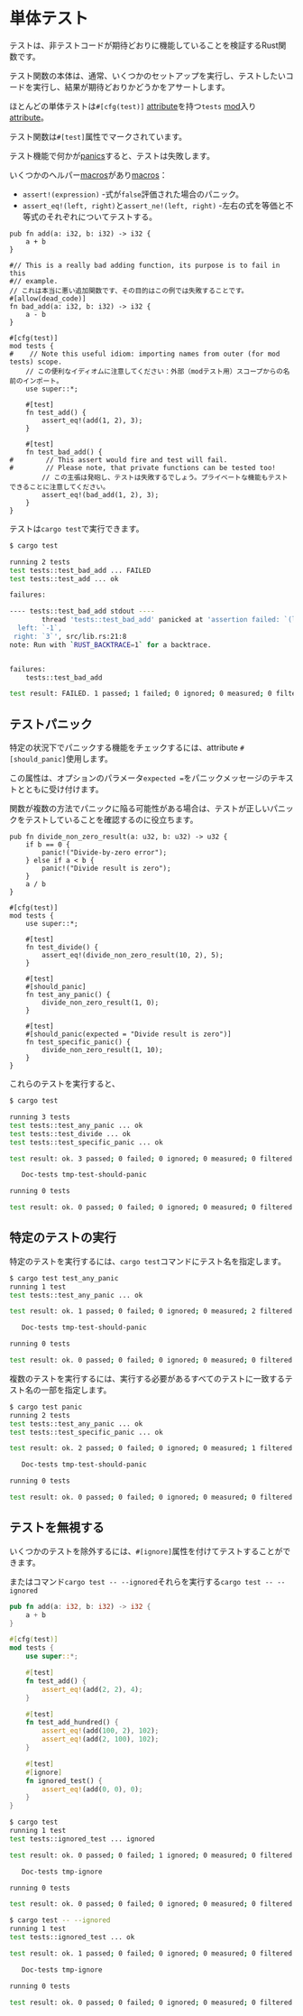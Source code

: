 # <!--Unit testing--> 単体テスト

<!--Tests are Rust functions that verify that the non-test code is functioning in the expected manner.-->
テストは、非テストコードが期待どおりに機能していることを検証するRust関数です。
<!--The bodies of test functions typically perform some setup, run the code we want to test, then assert whether the results are what we expect.-->
テスト関数の本体は、通常、いくつかのセットアップを実行し、テストしたいコードを実行し、結果が期待どおりかどうかをアサートします。

<!--Most unit tests go into a `tests` [mod][mod] with the `#[cfg(test)]` [attribute][attribute].-->
ほとんどの単体テストは`#[cfg(test)]` [attribute][attribute]を持つ`tests` [mod][mod]入り[attribute][attribute]。
<!--Test functions are marked with the `#[test]` attribute.-->
テスト関数は`#[test]`属性でマークされています。

<!--Tests fail when something in the test function [panics][panic].-->
テスト機能で何かが[panics][panic]すると、テストは失敗します。
<!--There are some helper [macros][macros]:-->
いくつかのヘルパー[macros][macros]があり[macros][macros]：

* <!--`assert!(expression)` -panics if expression evaluates to `false`.-->
   `assert!(expression)` -式が`false`評価された場合のパニック。
* <!--`assert_eq!(left, right)` and `assert_ne!(left, right)` -testing left and right expressions for equality and inequality respectively.-->
   `assert_eq!(left, right)`と`assert_ne!(left, right)` -左右の式を等価と不等式のそれぞれについてテストする。

```rust,ignore
pub fn add(a: i32, b: i32) -> i32 {
    a + b
}

#// This is a really bad adding function, its purpose is to fail in this
#// example.
// これは本当に悪い追加関数です、その目的はこの例では失敗することです。
#[allow(dead_code)]
fn bad_add(a: i32, b: i32) -> i32 {
    a - b
}

#[cfg(test)]
mod tests {
#    // Note this useful idiom: importing names from outer (for mod tests) scope.
    // この便利なイディオムに注意してください：外部（modテスト用）スコープからの名前のインポート。
    use super::*;

    #[test]
    fn test_add() {
        assert_eq!(add(1, 2), 3);
    }

    #[test]
    fn test_bad_add() {
#        // This assert would fire and test will fail.
#        // Please note, that private functions can be tested too!
        // この主張は発砲し、テストは失敗するでしょう。プライベートな機能もテストできることに注意してください。
        assert_eq!(bad_add(1, 2), 3);
    }
}
```

<!--Tests can be run with `cargo test`.-->
テストは`cargo test`で実行できます。

```bash
$ cargo test

running 2 tests
test tests::test_bad_add ... FAILED
test tests::test_add ... ok

failures:

---- tests::test_bad_add stdout ----
        thread 'tests::test_bad_add' panicked at 'assertion failed: `(left == right)`
  left: `-1`,
 right: `3`', src/lib.rs:21:8
note: Run with `RUST_BACKTRACE=1` for a backtrace.


failures:
    tests::test_bad_add

test result: FAILED. 1 passed; 1 failed; 0 ignored; 0 measured; 0 filtered out
```

## <!--Testing panics--> テストパニック

<!--To check functions that should panic under certain circumstances, use attribute `#[should_panic]`.-->
特定の状況下でパニックする機能をチェックするには、attribute `#[should_panic]`使用します。
<!--This attribute accepts optional parameter `expected =` with the text of the panic message.-->
この属性は、オプションのパラメータ`expected =`をパニックメッセージのテキストとともに受け付けます。
<!--If your function can panic in multiple ways, it helps make sure your test is testing the correct panic.-->
関数が複数の方法でパニックに陥る可能性がある場合は、テストが正しいパニックをテストしていることを確認するのに役立ちます。

```rust,ignore
pub fn divide_non_zero_result(a: u32, b: u32) -> u32 {
    if b == 0 {
        panic!("Divide-by-zero error");
    } else if a < b {
        panic!("Divide result is zero");
    }
    a / b
}

#[cfg(test)]
mod tests {
    use super::*;

    #[test]
    fn test_divide() {
        assert_eq!(divide_non_zero_result(10, 2), 5);
    }

    #[test]
    #[should_panic]
    fn test_any_panic() {
        divide_non_zero_result(1, 0);
    }

    #[test]
    #[should_panic(expected = "Divide result is zero")]
    fn test_specific_panic() {
        divide_non_zero_result(1, 10);
    }
}
```

<!--Running these tests gives us:-->
これらのテストを実行すると、

```bash
$ cargo test

running 3 tests
test tests::test_any_panic ... ok
test tests::test_divide ... ok
test tests::test_specific_panic ... ok

test result: ok. 3 passed; 0 failed; 0 ignored; 0 measured; 0 filtered out

   Doc-tests tmp-test-should-panic

running 0 tests

test result: ok. 0 passed; 0 failed; 0 ignored; 0 measured; 0 filtered out
```

## <!--Running specific tests--> 特定のテストの実行

<!--To run specific tests one may specify the test name to `cargo test` command.-->
特定のテストを実行するには、`cargo test`コマンドにテスト名を指定します。

```bash
$ cargo test test_any_panic
running 1 test
test tests::test_any_panic ... ok

test result: ok. 1 passed; 0 failed; 0 ignored; 0 measured; 2 filtered out

   Doc-tests tmp-test-should-panic

running 0 tests

test result: ok. 0 passed; 0 failed; 0 ignored; 0 measured; 0 filtered out
```

<!--To run multiple tests one may specify part of a test name that matches all the tests that should be run.-->
複数のテストを実行するには、実行する必要があるすべてのテストに一致するテスト名の一部を指定します。

```bash
$ cargo test panic
running 2 tests
test tests::test_any_panic ... ok
test tests::test_specific_panic ... ok

test result: ok. 2 passed; 0 failed; 0 ignored; 0 measured; 1 filtered out

   Doc-tests tmp-test-should-panic

running 0 tests

test result: ok. 0 passed; 0 failed; 0 ignored; 0 measured; 0 filtered out
```

## <!--Ignoring tests--> テストを無視する

<!--Tests can be marked with the `#[ignore]` attribute to exclude some tests.-->
いくつかのテストを除外するには、`#[ignore]`属性を付けてテストすることができます。
<!--Or to run them with command `cargo test -- --ignored`-->
またはコマンド`cargo test -- --ignored`それらを実行する`cargo test -- --ignored`

```rust
pub fn add(a: i32, b: i32) -> i32 {
    a + b
}

#[cfg(test)]
mod tests {
    use super::*;

    #[test]
    fn test_add() {
        assert_eq!(add(2, 2), 4);
    }

    #[test]
    fn test_add_hundred() {
        assert_eq!(add(100, 2), 102);
        assert_eq!(add(2, 100), 102);
    }

    #[test]
    #[ignore]
    fn ignored_test() {
        assert_eq!(add(0, 0), 0);
    }
}
```

```bash
$ cargo test
running 1 test
test tests::ignored_test ... ignored

test result: ok. 0 passed; 0 failed; 1 ignored; 0 measured; 0 filtered out

   Doc-tests tmp-ignore

running 0 tests

test result: ok. 0 passed; 0 failed; 0 ignored; 0 measured; 0 filtered out

$ cargo test -- --ignored
running 1 test
test tests::ignored_test ... ok

test result: ok. 1 passed; 0 failed; 0 ignored; 0 measured; 0 filtered out

   Doc-tests tmp-ignore

running 0 tests

test result: ok. 0 passed; 0 failed; 0 ignored; 0 measured; 0 filtered out
```

<!--[attribute]: attribute.html
 [panic]: std/panic.html
 [macros]: macros.html
 [mod]: mod.html
-->
[attribute]: attribute.html
 [panic]: std/panic.html
 [macros]: macros.html
 [mod]: mod.html

